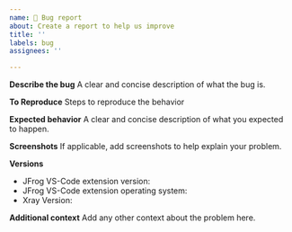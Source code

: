 ```yaml
---
name: 🐞 Bug report
about: Create a report to help us improve
title: ''
labels: bug
assignees: ''

---
```


**Describe the bug**
A clear and concise description of what the bug is.

**To Reproduce**
Steps to reproduce the behavior

**Expected behavior**
A clear and concise description of what you expected to happen.

**Screenshots**
If applicable, add screenshots to help explain your problem.

**Versions**
- JFrog VS-Code extension version: 
- JFrog VS-Code extension operating system:
- Xray Version:

**Additional context**
Add any other context about the problem here.

